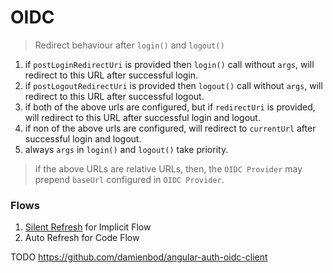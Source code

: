 # OIDC


> Redirect behaviour after `login()` and `logout()`

1. if `postLoginRedirectUri` is provided then `login()` call without `args`, will redirect to this URL after successful login.
2. if `postLogoutRedirectUri` is provided then `logout()` call without `args`, will redirect to this URL after successful logout.
3. if both of the above urls are configured, but if  `redirectUri` is  provided, will redirect to this URL after successful login and logout.
4. if non of the above urls are configured, will redirect to `currentUrl`  after successful login and logout.
5. always  `args` in `login()` and `logout()` take priority. 

> if the above URLs are relative URLs, then, the `OIDC Provider` may prepend `baseUrl` configured in `OIDC Provider`.


### Flows
1. [Silent Refresh](https://www.scottbrady91.com/OpenID-Connect/Silent-Refresh-Refreshing-Access-Tokens-when-using-the-Implicit-Flow
) for Implicit Flow
2. Auto Refresh for Code Flow


TODO
https://github.com/damienbod/angular-auth-oidc-client
